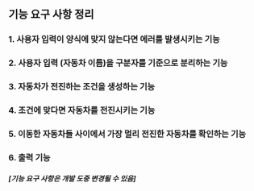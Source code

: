 ## 기능 요구 사항 정리


### 1. 사용자 입력이 양식에 맞지 않는다면 에러를 발생시키는 기능
### 2. 사용자 입력 (자동차 이름)을 구분자를 기준으로 분리하는 기능
### 3. 자동차가 전진하는 조건을 생성하는 기능
### 4. 조건에 맞다면 자동차를 전진시키는 기능
### 5. 이동한 자동차들 사이에서 가장 멀리 전진한 자동차를 확인하는 기능
### 6. 출력 기능


##### [기능 요구 사항은 개발 도중 변경될 수 있음]


